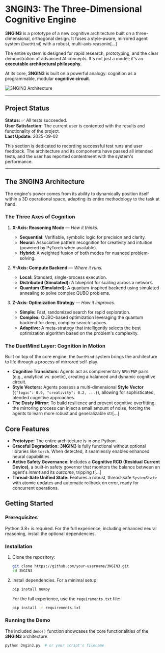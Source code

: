 # 3NGIN3: The Three-Dimensional Cognitive Engine

**3NGIN3** is a prototype of a new cognitive architecture built on a three-dimensional, orthogonal design. It fuses a style-aware, mirrored agent system (`DuetMind`) with a robust, multi-axis reasonin[...]

The entire system is designed for rapid research, prototyping, and the clear demonstration of advanced AI concepts. It's not just a model; it's an **executable architectural philosophy**.

At its core, **3NGIN3** is built on a powerful analogy: cognition as a programmable, modular **cognitive circuit**.

![3NGIN3 Architecture](https://i.imgur.com/your-diagram-image.png) <!-- It's highly recommended to create a visual for this -->

---

## Project Status

**Status:** ✅ All tests succeeded.  
**User Satisfaction:** The current user is contented with the results and functionality of the project.  
**Last Update:** 2025-09-02

This section is dedicated to recording successful test runs and user feedback. The architecture and its components have passed all intended tests, and the user has reported contentment with the system's performance.

---

## The 3NGIN3 Architecture

The engine's power comes from its ability to dynamically position itself within a 3D operational space, adapting its entire methodology to the task at hand.

### The Three Axes of Cognition

1.  **X-Axis: Reasoning Mode** — *How it thinks.*
    *   **Sequential:** Verifiable, symbolic logic for precision and clarity.
    *   **Neural:** Associative pattern recognition for creativity and intuition (powered by PyTorch when available).
    *   **Hybrid:** A weighted fusion of both modes for nuanced problem-solving.

2.  **Y-Axis: Compute Backend** — *Where it runs.*
    *   **Local:** Standard, single-process execution.
    *   **Distributed (Simulated):** A blueprint for scaling across a network.
    *   **Quantum (Simulated):** A quantum-inspired backend using simulated annealing to solve complex QUBO problems.

3.  **Z-Axis: Optimization Strategy** — *How it improves.*
    *   **Simple:** Fast, randomized search for rapid exploration.
    *   **Complex:** QUBO-based optimization leveraging the quantum backend for deep, complex search spaces.
    *   **Adaptive:** A meta-strategy that intelligently selects the best optimization algorithm based on the problem's complexity.

### The DuetMind Layer: Cognition in Motion

Built on top of the core engine, the `DuetMind` system brings the architecture to life through a process of mirrored self-play.

*   **Cognitive Transistors:** Agents act as complementary `NPN/PNP` pairs (e.g., analytical vs. poetic), creating a balanced and dynamic cognitive circuit.
*   **Style Vectors:** Agents possess a multi-dimensional **Style Vector** (`{"logic": 0.9, "creativity": 0.2, ...}`), allowing for sophisticated, blended cognitive approaches.
*   **The Dusty Mirror:** To build resilience and prevent cognitive overfitting, the mirroring process can inject a small amount of noise, forcing the agents to learn more robust and generalizable str[...]

## Core Features

*   **Prototype:** The entire architecture is in one Python.
*   **Graceful Degradation:** **3NGIN3** is fully functional without optional libraries like `torch`. When detected, it seamlessly enables enhanced neural capabilities.
*   **Active Safety Governance:** Includes a **Cognitive RCD (Residual Current Device)**, a built-in safety governor that monitors the balance between an agent's *intent* and its *outcome*, tripping t[...]
*   **Thread-Safe Unified State:** Features a robust, thread-safe `SystemState` with atomic updates and automatic rollback on error, ready for concurrent operations.

## Getting Started

### Prerequisites

Python 3.8+ is required. For the full experience, including enhanced neural reasoning, install the optional dependencies.

### Installation

1.  Clone the repository:
    ```bash
    git clone https://github.com/your-username/3NGIN3.git
    cd 3NGIN3
    ```

2.  Install dependencies. For a minimal setup:
    ```bash
    pip install numpy
    ```
    For the full experience, use the `requirements.txt` file:
    ```bash
    pip install -r requirements.txt
    ```

### Running the Demo

The included `demo()` function showcases the core functionalities of the **3NGIN3** architecture.

```bash
python 3ngin3.py  # or your script's filename

